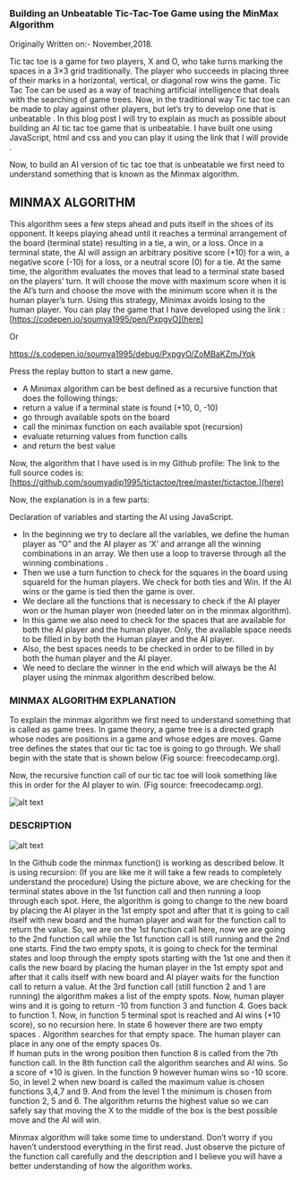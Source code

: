 ### **Building an Unbeatable Tic-Tac-Toe Game using the MinMax Algorithm**

Originally Written on:- November,2018.

Tic tac toe is a game for two players, X and O, 
who take turns marking the spaces in a 3×3 grid traditionally. 
The player who succeeds in placing three of their marks in a horizontal, vertical, 
or diagonal row wins the game. Tic Tac Toe can be used as a way of teaching artificial intelligence
that deals with the searching of game trees. Now, in the traditional way Tic tac toe can be made to play 
against other players, but let’s try to develop one that is unbeatable . 
In this blog post I will try to explain as much as possible about building an AI tic tac toe game that is unbeatable. 
I have built one using JavaScript, html and css and you can play it using the link that I will provide .

Now, to build an AI version of tic tac toe that is unbeatable we first need to understand something that is known as the Minmax algorithm.
## **MINMAX ALGORITHM**

This algorithm sees a few steps ahead and puts itself in the shoes of its opponent. 
It keeps playing ahead until it reaches a terminal arrangement of the board (terminal state) 
resulting in a tie, a win, or a loss. Once in a terminal state, the AI will assign an arbitrary positive 
score (+10) for a win, a negative score (-10) for a loss, or a neutral score (0) for a tie.
At the same time, the algorithm evaluates the moves that lead to a terminal state based on the players’ turn.
It will choose the move with maximum score when it is the AI’s turn and choose the move with the minimum 
score when it is the human player’s turn. Using this strategy, Minimax avoids losing to the human player. 
You can play the game that I have developed using the link : 
[https://codepen.io/soumya1995/pen/PxpgyO](here)

Or

[https://s.codepen.io/soumya1995/debug/PxpgyO/ZoMBaKZmJYqk ](here)


Press the replay button to start a new game.
- A Minimax algorithm can be best defined as a recursive function that does the following things:
- return a value if a terminal state is found (+10, 0, -10)
- go through available spots on the board
- call the minimax function on each available spot (recursion)
- evaluate returning values from function calls
- and return the best value

Now, the algorithm that I have used is in my Github profile: The link to the full source codes is: [https://github.com/soumyadip1995/tictactoe/tree/master/tictactoe.](here)

Now, the explanation is in a few parts:

Declaration of variables  and starting the AI using JavaScript.
- In the beginning we try to declare all the variables, we define the human player as “O”  and the AI player as ‘X’ and arrange all the winning combinations in an array. We then use a loop to traverse through all the winning combinations .
- Then we use a turn function to check for the squares in the board using squareId for the human players. We check for both  ties and Win. If the AI wins or the game is tied then the game is over.
- We declare all the functions that is necessary to check if the AI player won or the human player won (needed later on in the minmax algorithm).
- In this game we also need to check for the spaces that are available for both the AI player and the human player. Only, the available space needs to be filled in by both the Human player and the AI player.
- Also, the best spaces needs to be checked in order to be filled in by both the human player and the AI player.
- We need to declare the winner in the end which will always be the AI player using the minmax algorithm described below.

### **MINMAX ALGORITHM EXPLANATION**

To explain the minmax algorithm we first need to understand something that is called as game trees. 
In game theory, a game tree is a directed graph whose nodes are positions in a game and whose edges are moves.
Game tree defines the states that our tic tac toe is going to go through. We shall begin with the state that is 
shown below (Fig source: freecodecamp.org).

Now, the recursive function call  of our tic tac toe will look something like this in order for the AI player to win.
(Fig source: freecodecamp.org).


![alt text](https://encrypted-tbn0.gstatic.com/images?q=tbn%3AANd9GcQctrJ3dhxbKiM9NmzLfQmkpNfe36poyIFGk-eQsDnAsyeJORQ7)

### **DESCRIPTION**

![alt text](https://encrypted-tbn0.gstatic.com/images?q=tbn%3AANd9GcQ2uQiYeTa9CPC8Rs-r5yokaa6R0cpknC2oIeddmi9X6WYjAXn9)



In the Github code the minmax function() is working as described below. It is using recursion:
(If you are like me it will take a few reads to completely understand the procedure) Using the picture above, we are checking for
the terminal states above in the 1st function call and then running a loop through each spot.
Here, the algorithm is going to change to the new board by placing the AI player in the 1st empty spot and after that it
is going to call itself with new board and the human player and wait for the function call to return the value.
So, we are on the 1st function call here, now we are going to the 2nd function call while the 1st function call is 
still running and the 2nd one starts. Find the two empty spots,
it is going to check for the terminal states and loop through the empty spots starting with the 1st one and then
it calls the new board by placing the human player in the 1st empty spot and after that it calls itself 
with new board and AI player waits for the function call to return a value. At the 3rd function call 
(still function 2 and 1 are running) the algorithm makes a list of the empty spots. Now, human player wins and 
it is going to return -10 from function 3 and function 4. Goes back to function 1. Now, in function 5 terminal spot
is reached and AI wins (+10 score), so no recursion here. In state 6 however there are two empty spaces .
Algorithm searches for that empty space. The human player can place in any one of the empty spaces 0s.  
If  human puts in the wrong position then function 8 is called from the 7th function call. 
In the 8th  function call the algorithm searches and AI wins. So a score of +10 is given.
In the function 9 however human wins so -10 score. So, in level 2 when new board is called the maximum value is 
chosen functions 3,4,7 and 9. And from the level 1 the minimum is chosen  from function 2, 5 and 6. 
The algorithm returns the highest value so we can safely say that moving the X to the middle of the box is the best 
possible move and the AI will win.

Minmax algorithm will take some time to understand. 
Don’t worry if you haven’t understood everything in the first read.
Just observe the picture of the function call carefully and the description and
I believe you will have a better understanding of how the algorithm works.
